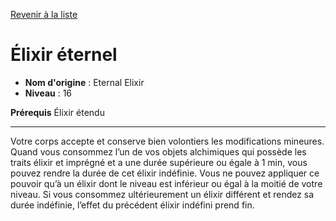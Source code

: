 [Revenir à la liste](list.md)

# Élixir éternel

 * **Nom d'origine** : Eternal Elixir
 * **Niveau** : 16


<p><strong>Prérequis</strong> Élixir étendu</p>
<hr>
<p>Votre corps accepte et conserve bien volontiers les modifications mineures. Quand vous consommez l’un de vos objets alchimiques qui possède les traits élixir et imprégné et a une durée supérieure ou égale à 1 min, vous pouvez rendre la durée de cet élixir indéfinie. Vous ne pouvez appliquer ce pouvoir qu’à un élixir dont le niveau est inférieur ou égal à la moitié de votre niveau. Si vous consommez ultérieurement un élixir différent et rendez sa durée indéfinie, l’effet du précédent élixir indéfini prend fin.</p>
